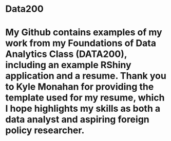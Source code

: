 # Data200
# My Github contains examples of my work from my Foundations of Data Analytics Class (DATA200), including an example RShiny application and a resume. Thank you to Kyle Monahan for providing the template used for my resume, which I hope highlights my skills as both a data analyst and aspiring foreign policy researcher.
